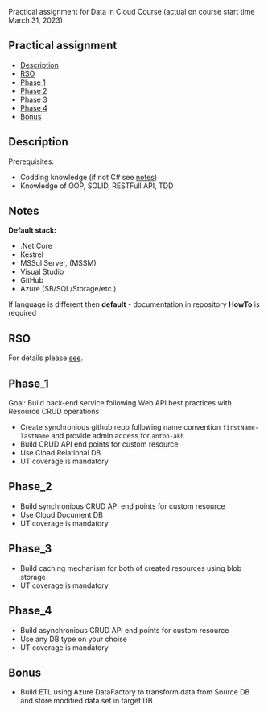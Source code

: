 Practical assignment for Data in Cloud Course (actual on course start time March 31, 2023)

## Practical assignment

- [Description](#description)
- [RSO](#rso)
- [Phase 1](#phase_1)
- [Phase 2](#phase_2)
- [Phase 3](#phase_3)
- [Phase 4](#phase_4)
- [Bonus](#bonus)

## Description
Prerequisites:
- Codding knowledge (if not C# see [notes](#notes))
- Knowledge of OOP, SOLID, RESTFull API, TDD

## Notes
**Default stack:**
- .Net Core
- Kestrel
- MSSql Server, (MSSM)
- Visual Studio
- GitHub
- Azure (SB/SQL/Storage/etc.)

If language is different then **default** - documentation in repository **HowTo** is required


## RSO
For details please [see](http://google.com).

## Phase_1

Goal: Build back-end service following Web API best practices with Resource CRUD operations
- Create synchronious github repo following name convention `firstName-lastName` and provide admin access for `anton-akh`
- Build CRUD API end points for custom resource
- Use Cload Relational DB 
- UT coverage is mandatory

## Phase_2
- Build synchronious CRUD API end points for custom resource
- Use Cloud Document DB 
- UT coverage is mandatory

## Phase_3
- Build caching mechanism for both of created resources using blob storage
- UT coverage is mandatory

## Phase_4
- Build asynchronious CRUD API end points for custom resource
- Use any DB  type on your choise
- UT coverage is mandatory 

## Bonus
- Build ETL using Azure DataFactory to transform data from Source DB and store modified data set in target DB
